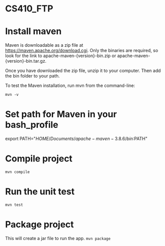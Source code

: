 # CS410_FTP

# Install maven 
Maven is downloadable as a zip file at https://maven.apache.org/download.cgi. Only the binaries are required, so look for the link to apache-maven-{version}-bin.zip or apache-maven-{version}-bin.tar.gz.

Once you have downloaded the zip file, unzip it to your computer. Then add the bin folder to your path.

To test the Maven installation, run mvn from the command-line:

`mvn -v`
# Set path for Maven in your bash_profile
export PATH="$HOME/Documents/apache-maven-3.8.6/bin:$PATH" 
# Compile project
`mvn compile`
# Run the unit test
`mvn test`
# Package project
This will create a jar file to run the app. 
`mvn package` 

